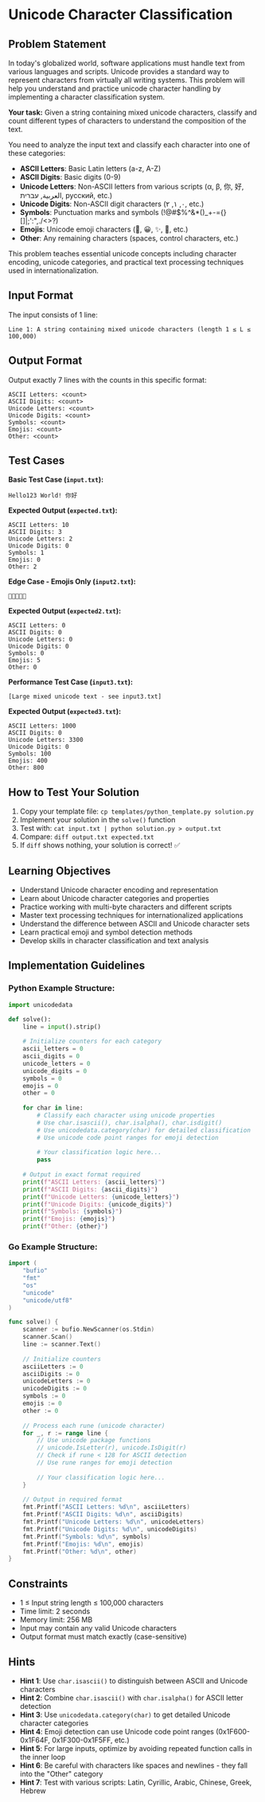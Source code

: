 # Unicode Character Classification

## Problem Statement

In today's globalized world, software applications must handle text from various languages and scripts. Unicode provides a standard way to represent characters from virtually all writing systems. This problem will help you understand and practice unicode character handling by implementing a character classification system.

**Your task:** Given a string containing mixed unicode characters, classify and count different types of characters to understand the composition of the text.

You need to analyze the input text and classify each character into one of these categories:
- **ASCII Letters**: Basic Latin letters (a-z, A-Z)
- **ASCII Digits**: Basic digits (0-9)
- **Unicode Letters**: Non-ASCII letters from various scripts (α, β, 你, 好, العربية, עברית, русский, etc.)
- **Unicode Digits**: Non-ASCII digit characters (٠, ١, ٢, etc.)
- **Symbols**: Punctuation marks and symbols (!@#$%^&*()_+-={}[]|;':\",./<>?)
- **Emojis**: Unicode emoji characters (🌟, 😀, ✨, 💫, etc.)
- **Other**: Any remaining characters (spaces, control characters, etc.)

This problem teaches essential unicode concepts including character encoding, unicode categories, and practical text processing techniques used in internationalization.

## Input Format

The input consists of 1 line:
```
Line 1: A string containing mixed unicode characters (length 1 ≤ L ≤ 100,000)
```

## Output Format

Output exactly 7 lines with the counts in this specific format:
```
ASCII Letters: <count>
ASCII Digits: <count>
Unicode Letters: <count>
Unicode Digits: <count>
Symbols: <count>
Emojis: <count>
Other: <count>
```

## Test Cases

**Basic Test Case (`input.txt`):**
```
Hello123 World! 你好
```

**Expected Output (`expected.txt`):**
```
ASCII Letters: 10
ASCII Digits: 3
Unicode Letters: 2
Unicode Digits: 0
Symbols: 1
Emojis: 0
Other: 2
```

**Edge Case - Emojis Only (`input2.txt`):**
```
🌟✨💫😀🎉
```

**Expected Output (`expected2.txt`):**
```
ASCII Letters: 0
ASCII Digits: 0
Unicode Letters: 0
Unicode Digits: 0
Symbols: 0
Emojis: 5
Other: 0
```

**Performance Test Case (`input3.txt`):**
```
[Large mixed unicode text - see input3.txt]
```

**Expected Output (`expected3.txt`):**
```
ASCII Letters: 1000
ASCII Digits: 0
Unicode Letters: 3300
Unicode Digits: 0
Symbols: 100
Emojis: 400
Other: 800
```

## How to Test Your Solution
1. Copy your template file: `cp templates/python_template.py solution.py`
2. Implement your solution in the `solve()` function
3. Test with: `cat input.txt | python solution.py > output.txt`
4. Compare: `diff output.txt expected.txt`
5. If `diff` shows nothing, your solution is correct! ✅

## Learning Objectives
- Understand Unicode character encoding and representation
- Learn about Unicode character categories and properties
- Practice working with multi-byte characters and different scripts
- Master text processing techniques for internationalized applications
- Understand the difference between ASCII and Unicode character sets
- Learn practical emoji and symbol detection methods
- Develop skills in character classification and text analysis

## Implementation Guidelines

### Python Example Structure:
```python
import unicodedata

def solve():
    line = input().strip()
    
    # Initialize counters for each category
    ascii_letters = 0
    ascii_digits = 0
    unicode_letters = 0
    unicode_digits = 0
    symbols = 0
    emojis = 0
    other = 0
    
    for char in line:
        # Classify each character using unicode properties
        # Use char.isascii(), char.isalpha(), char.isdigit()
        # Use unicodedata.category(char) for detailed classification
        # Use unicode code point ranges for emoji detection
        
        # Your classification logic here...
        pass
    
    # Output in exact format required
    print(f"ASCII Letters: {ascii_letters}")
    print(f"ASCII Digits: {ascii_digits}")
    print(f"Unicode Letters: {unicode_letters}")
    print(f"Unicode Digits: {unicode_digits}")
    print(f"Symbols: {symbols}")
    print(f"Emojis: {emojis}")
    print(f"Other: {other}")
```

### Go Example Structure:
```go
import (
    "bufio"
    "fmt"
    "os"
    "unicode"
    "unicode/utf8"
)

func solve() {
    scanner := bufio.NewScanner(os.Stdin)
    scanner.Scan()
    line := scanner.Text()
    
    // Initialize counters
    asciiLetters := 0
    asciiDigits := 0
    unicodeLetters := 0
    unicodeDigits := 0
    symbols := 0
    emojis := 0
    other := 0
    
    // Process each rune (unicode character)
    for _, r := range line {
        // Use unicode package functions
        // unicode.IsLetter(r), unicode.IsDigit(r)
        // Check if rune < 128 for ASCII detection
        // Use rune ranges for emoji detection
        
        // Your classification logic here...
    }
    
    // Output in required format
    fmt.Printf("ASCII Letters: %d\n", asciiLetters)
    fmt.Printf("ASCII Digits: %d\n", asciiDigits)
    fmt.Printf("Unicode Letters: %d\n", unicodeLetters)
    fmt.Printf("Unicode Digits: %d\n", unicodeDigits)
    fmt.Printf("Symbols: %d\n", symbols)
    fmt.Printf("Emojis: %d\n", emojis)
    fmt.Printf("Other: %d\n", other)
}
```

## Constraints
- 1 ≤ Input string length ≤ 100,000 characters
- Time limit: 2 seconds
- Memory limit: 256 MB
- Input may contain any valid Unicode characters
- Output format must match exactly (case-sensitive)

## Hints
- **Hint 1**: Use `char.isascii()` to distinguish between ASCII and Unicode characters
- **Hint 2**: Combine `char.isascii()` with `char.isalpha()` for ASCII letter detection
- **Hint 3**: Use `unicodedata.category(char)` to get detailed Unicode character categories
- **Hint 4**: Emoji detection can use Unicode code point ranges (0x1F600-0x1F64F, 0x1F300-0x1F5FF, etc.)
- **Hint 5**: For large inputs, optimize by avoiding repeated function calls in the inner loop
- **Hint 6**: Be careful with characters like spaces and newlines - they fall into the "Other" category
- **Hint 7**: Test with various scripts: Latin, Cyrillic, Arabic, Chinese, Greek, Hebrew
